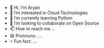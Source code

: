 - 👋 Hi, I’m Aryan
- 👀 I’m interested in Cloud Technologies
- 🌱 I’m currently learning Python
- 💞️ I’m looking to collaborate on Open Source
- 📫 How to reach me ...
- 😄 Pronouns: ...
- ⚡ Fun fact: ...

<!---
aryanaryan2/aryanaryan2 is a ✨ special ✨ repository because its `README.md` (this file) appears on your GitHub profile.
You can click the Preview link to take a look at your changes.
---->
